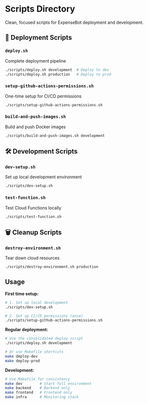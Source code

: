# Scripts Directory

Clean, focused scripts for ExpenseBot deployment and development.

## 🚀 Deployment Scripts

### `deploy.sh` 
Complete deployment pipeline
```bash
./scripts/deploy.sh development  # Deploy to dev
./scripts/deploy.sh production   # Deploy to prod
```

### `setup-github-actions-permissions.sh`
One-time setup for CI/CD permissions
```bash
./scripts/setup-github-actions-permissions.sh
```

### `build-and-push-images.sh`
Build and push Docker images
```bash
./scripts/build-and-push-images.sh development
```

## 🛠️ Development Scripts

### `dev-setup.sh`
Set up local development environment
```bash
./scripts/dev-setup.sh
```

### `test-function.sh`
Test Cloud Functions locally
```bash
./scripts/test-function.sh
```

## 🗑️ Cleanup Scripts

### `destroy-environment.sh`
Tear down cloud resources
```bash
./scripts/destroy-environment.sh production
```

## Usage

**First time setup:**
```bash
# 1. Set up local development
./scripts/dev-setup.sh

# 2. Set up CI/CD permissions (once)
./scripts/setup-github-actions-permissions.sh
```

**Regular deployment:**
```bash
# Use the consolidated deploy script
./scripts/deploy.sh development

# Or use Makefile shortcuts
make deploy-dev
make deploy-prod
```

**Development:**
```bash
# Use Makefile for consistency
make dev        # Start full environment
make backend    # Backend only
make frontend   # Frontend only
make infra      # Monitoring stack
```